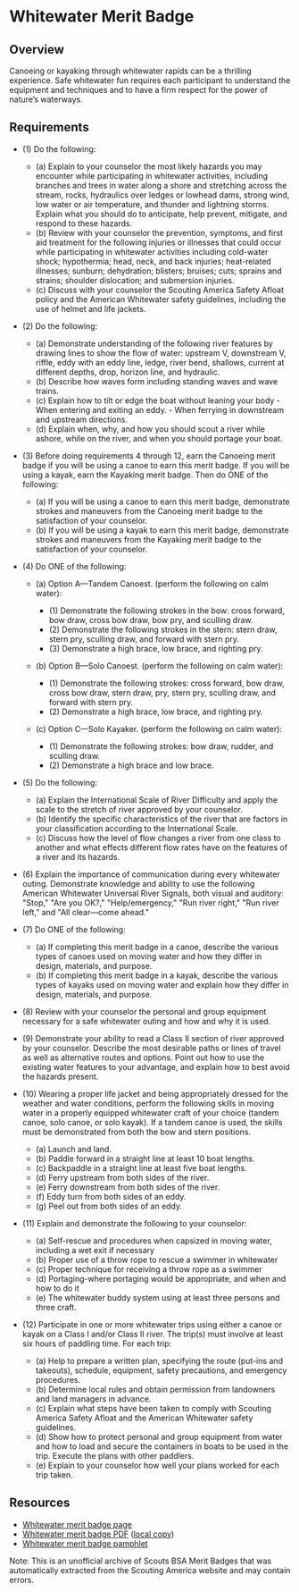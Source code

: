 

# Whitewater Merit Badge


## Overview



Canoeing or kayaking through whitewater rapids can be a thrilling experience. Safe whitewater fun requires each participant to understand the equipment and techniques and to have a firm respect for the power of nature’s waterways.

## Requirements

* (1) Do the following:
    * (a) Explain to your counselor the most likely hazards you may encounter while participating in whitewater activities, including branches and trees in water along a shore and stretching across the stream, rocks, hydraulics over ledges or lowhead dams, strong wind, low water or air temperature, and thunder and lightning storms. Explain what you should do to anticipate, help prevent, mitigate, and respond to these hazards.
    * (b) Review with your counselor the prevention, symptoms, and first aid treatment for the following injuries or illnesses that could occur while participating in whitewater activities including cold-water shock; hypothermia; head, neck, and back injuries; heat-related illnesses; sunburn; dehydration; blisters; bruises; cuts; sprains and strains; shoulder dislocation; and submersion injuries.
    * (c) Discuss with your counselor the Scouting America Safety Afloat policy and the American Whitewater safety guidelines, including the use of helmet and life jackets.


* (2) Do the following:
    * (a) Demonstrate understanding of the following river features by drawing lines to show the flow of water: upstream V, downstream V, riffle, eddy with an eddy line, ledge, river bend, shallows, current at different depths, drop, horizon line, and hydraulic.
    * (b) Describe how waves form including standing waves and wave trains.
    * (c) Explain how to tilt or edge the boat without leaning your body - When entering and exiting an eddy. - When ferrying in downstream and upstream directions.
    * (d) Explain when, why, and how you should scout a river while ashore, while on the river, and when you should portage your boat.


* (3) Before doing requirements 4 through 12, earn the Canoeing merit badge if you will be using a canoe to earn this merit badge. If you will be using a kayak, earn the Kayaking merit badge. Then do ONE of the following:
    * (a) If you will be using a canoe to earn this merit badge, demonstrate strokes and maneuvers from the Canoeing merit badge to the satisfaction of your counselor.
    * (b) If you will be using a kayak to earn this merit badge, demonstrate strokes and maneuvers from the Kayaking merit badge to the satisfaction of your counselor.


* (4) Do ONE of the following:
    * (a) Option A—Tandem Canoest. (perform the following on calm water):
        * (1) Demonstrate the following strokes in the bow: cross forward, bow draw, cross bow draw, bow pry, and sculling draw.
        * (2) Demonstrate the following strokes in the stern: stern draw, stern pry, sculling draw, and forward with stern pry.
        * (3) Demonstrate a high brace, low brace, and righting pry.


    * (b) Option B—Solo Canoest. (perform the following on calm water):
        * (1) Demonstrate the following strokes: cross forward, bow draw, cross bow draw, stern draw, pry, stern pry, sculling draw, and forward with stern pry.
        * (2) Demonstrate a high brace, low brace, and righting pry.


    * (c) Option C—Solo Kayaker. (perform the following on calm water):
        * (1) Demonstrate the following strokes: bow draw, rudder, and sculling draw.
        * (2) Demonstrate a high brace and low brace.




* (5) Do the following:
    * (a) Explain the International Scale of River Difficulty and apply the scale to the stretch of river approved by your counselor.
    * (b) Identify the specific characteristics of the river that are factors in your classification according to the International Scale.
    * (c) Discuss how the level of flow changes a river from one class to another and what effects different flow rates have on the features of a river and its hazards.


* (6) Explain the importance of communication during every whitewater outing. Demonstrate knowledge and ability to use the following American Whitewater Universal River Signals, both visual and auditory: "Stop," "Are you OK?," "Help/emergency," "Run river right," "Run river left," and "All clear—come ahead."
* (7) Do ONE of the following:
    * (a) If completing this merit badge in a canoe, describe the various types of canoes used on moving water and how they differ in design, materials, and purpose.
    * (b) If completing this merit badge in a kayak, describe the various types of kayaks used on moving water and explain how they differ in design, materials, and purpose.


* (8) Review with your counselor the personal and group equipment necessary for a safe whitewater outing and how and why it is used.
* (9) Demonstrate your ability to read a Class II section of river approved by your  counselor. Describe the most desirable paths or lines of travel as well as  alternative routes and options. Point out how to use the existing water features  to your advantage, and explain how to best avoid the hazards present.
* (10) Wearing a proper life jacket and being appropriately dressed for the weather and water conditions, perform the following skills in moving water in a properly equipped whitewater craft of your choice (tandem canoe, solo canoe, or solo kayak). If a tandem canoe is used, the skills must be demonstrated from both the bow and stern positions.
    * (a) Launch and land.
    * (b) Paddle forward in a straight line at least 10 boat lengths.
    * (c) Backpaddle in a straight line at least five boat lengths.
    * (d) Ferry upstream from both sides of the river.
    * (e) Ferry downstream from both sides of the river.
    * (f) Eddy turn from both sides of an eddy.
    * (g) Peel out from both sides of an eddy.


* (11) Explain and demonstrate the following to your counselor:
    * (a) Self-rescue and procedures when capsized in moving water, including a wet exit if necessary
    * (b) Proper use of a throw rope to rescue a swimmer in whitewater
    * (c) Proper technique for receiving a throw rope as a swimmer
    * (d) Portaging-where portaging would be appropriate, and when and how to do it
    * (e) The whitewater buddy system using at least three persons and three craft.


* (12) Participate in one or more whitewater trips using either a canoe or kayak on a Class I and/or Class II river. The trip(s) must involve at least six hours of paddling time. For each trip:
    * (a) Help to prepare a written plan, specifying the route (put-ins and takeouts), schedule, equipment, safety precautions, and emergency procedures.
    * (b) Determine local rules and obtain permission from landowners and land managers in advance.
    * (c) Explain what steps have been taken to comply with Scouting America Safety Afloat and the American Whitewater safety guidelines.
    * (d) Show how to protect personal and group equipment from water and how to load and secure the containers in boats to be used in the trip. Execute the plans with other paddlers.
    * (e) Explain to your counselor how well your plans worked for each trip taken.




## Resources

- [Whitewater merit badge page](https://www.scouting.org/merit-badges/whitewater/)
- [Whitewater merit badge PDF](https://filestore.scouting.org/filestore/Merit_Badge_ReqandRes/Pamphlets/Whitewater_2024.pdf) ([local copy](files/whitewater-merit-badge.pdf))
- [Whitewater merit badge pamphlet](https://www.scoutshop.org/mbp-4c-whitewater-618652.html)

Note: This is an unofficial archive of Scouts BSA Merit Badges that was automatically extracted from the Scouting America website and may contain errors.